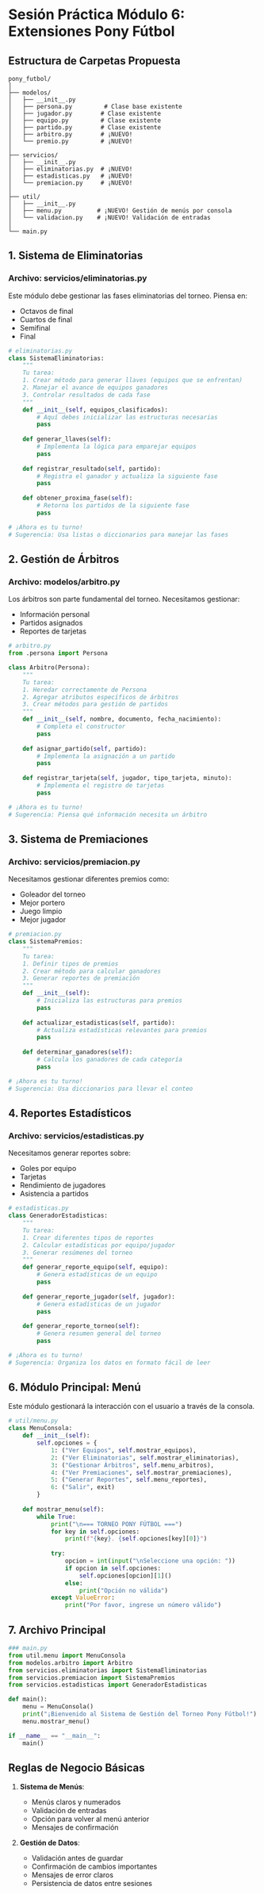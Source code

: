 # Sesión Práctica Módulo 6: Extensiones Pony Fútbol

## Estructura de Carpetas Propuesta

```
pony_futbol/
│
├── modelos/
│   ├── __init__.py
│   ├── persona.py         # Clase base existente
│   ├── jugador.py        # Clase existente
│   ├── equipo.py         # Clase existente
│   ├── partido.py        # Clase existente
│   ├── arbitro.py        # ¡NUEVO!
│   └── premio.py         # ¡NUEVO!
│
├── servicios/
│   ├── __init__.py
│   ├── eliminatorias.py  # ¡NUEVO!
│   ├── estadisticas.py   # ¡NUEVO!
│   └── premiacion.py     # ¡NUEVO!
│
├── util/
│   ├── __init__.py
│   ├── menu.py          # ¡NUEVO! Gestión de menús por consola
│   └── validacion.py    # ¡NUEVO! Validación de entradas
│
└── main.py
```

## 1. Sistema de Eliminatorias
### Archivo: servicios/eliminatorias.py

Este módulo debe gestionar las fases eliminatorias del torneo. Piensa en:
- Octavos de final
- Cuartos de final
- Semifinal
- Final

```python
# eliminatorias.py
class SistemaEliminatorias:
    """
    Tu tarea:
    1. Crear método para generar llaves (equipos que se enfrentan)
    2. Manejar el avance de equipos ganadores
    3. Controlar resultados de cada fase
    """
    def __init__(self, equipos_clasificados):
        # Aquí debes inicializar las estructuras necesarias
        pass
    
    def generar_llaves(self):
        # Implementa la lógica para emparejar equipos
        pass
    
    def registrar_resultado(self, partido):
        # Registra el ganador y actualiza la siguiente fase
        pass
    
    def obtener_proxima_fase(self):
        # Retorna los partidos de la siguiente fase
        pass

# ¡Ahora es tu turno!
# Sugerencia: Usa listas o diccionarios para manejar las fases
```

## 2. Gestión de Árbitros
### Archivo: modelos/arbitro.py

Los árbitros son parte fundamental del torneo. Necesitamos gestionar:
- Información personal
- Partidos asignados
- Reportes de tarjetas

```python
# arbitro.py
from .persona import Persona

class Arbitro(Persona):
    """
    Tu tarea:
    1. Heredar correctamente de Persona
    2. Agregar atributos específicos de árbitros
    3. Crear métodos para gestión de partidos
    """
    def __init__(self, nombre, documento, fecha_nacimiento):
        # Completa el constructor
        pass
    
    def asignar_partido(self, partido):
        # Implementa la asignación a un partido
        pass
    
    def registrar_tarjeta(self, jugador, tipo_tarjeta, minuto):
        # Implementa el registro de tarjetas
        pass

# ¡Ahora es tu turno!
# Sugerencia: Piensa qué información necesita un árbitro
```

## 3. Sistema de Premiaciones
### Archivo: servicios/premiacion.py

Necesitamos gestionar diferentes premios como:
- Goleador del torneo
- Mejor portero
- Juego limpio
- Mejor jugador

```python
# premiacion.py
class SistemaPremios:
    """
    Tu tarea:
    1. Definir tipos de premios
    2. Crear método para calcular ganadores
    3. Generar reportes de premiación
    """
    def __init__(self):
        # Inicializa las estructuras para premios
        pass
    
    def actualizar_estadisticas(self, partido):
        # Actualiza estadísticas relevantes para premios
        pass
    
    def determinar_ganadores(self):
        # Calcula los ganadores de cada categoría
        pass

# ¡Ahora es tu turno!
# Sugerencia: Usa diccionarios para llevar el conteo
```

## 4. Reportes Estadísticos
### Archivo: servicios/estadisticas.py

Necesitamos generar reportes sobre:
- Goles por equipo
- Tarjetas
- Rendimiento de jugadores
- Asistencia a partidos

```python
# estadisticas.py
class GeneradorEstadisticas:
    """
    Tu tarea:
    1. Crear diferentes tipos de reportes
    2. Calcular estadísticas por equipo/jugador
    3. Generar resúmenes del torneo
    """
    def generar_reporte_equipo(self, equipo):
        # Genera estadísticas de un equipo
        pass
    
    def generar_reporte_jugador(self, jugador):
        # Genera estadísticas de un jugador
        pass
    
    def generar_reporte_torneo(self):
        # Genera resumen general del torneo
        pass

# ¡Ahora es tu turno!
# Sugerencia: Organiza los datos en formato fácil de leer
```

## 6. Módulo Principal: Menú

Este módulo gestionará la interacción con el usuario a través de la consola.

```python
# util/menu.py
class MenuConsola:
    def __init__(self):
        self.opciones = {
            1: ("Ver Equipos", self.mostrar_equipos),
            2: ("Ver Eliminatorias", self.mostrar_eliminatorias),
            3: ("Gestionar Árbitros", self.menu_arbitros),
            4: ("Ver Premiaciones", self.mostrar_premiaciones),
            5: ("Generar Reportes", self.menu_reportes),
            6: ("Salir", exit)
        }
    
    def mostrar_menu(self):
        while True:
            print("\n=== TORNEO PONY FÚTBOL ===")
            for key in self.opciones:
                print(f"{key}. {self.opciones[key][0]}")
            
            try:
                opcion = int(input("\nSeleccione una opción: "))
                if opcion in self.opciones:
                    self.opciones[opcion][1]()
                else:
                    print("Opción no válida")
            except ValueError:
                print("Por favor, ingrese un número válido")
```

## 7. Archivo Principal

```python
### main.py
from util.menu import MenuConsola
from modelos.arbitro import Arbitro
from servicios.eliminatorias import SistemaEliminatorias
from servicios.premiacion import SistemaPremios
from servicios.estadisticas import GeneradorEstadisticas

def main():
    menu = MenuConsola()
    print("¡Bienvenido al Sistema de Gestión del Torneo Pony Fútbol!")
    menu.mostrar_menu()

if __name__ == "__main__":
    main()
```

## Reglas de Negocio Básicas

1. **Sistema de Menús**:
   - Menús claros y numerados
   - Validación de entradas
   - Opción para volver al menú anterior
   - Mensajes de confirmación

2. **Gestión de Datos**:
   - Validación antes de guardar
   - Confirmación de cambios importantes
   - Mensajes de error claros
   - Persistencia de datos entre sesiones